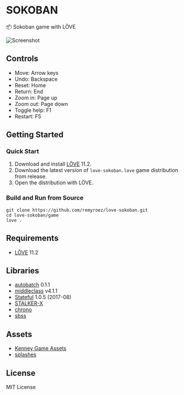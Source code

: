 # SOKOBAN
:package: Sokoban game with LÖVE

![Screenshot](https://user-images.githubusercontent.com/1193542/56808809-56e3bb80-686d-11e9-8c7e-f87a519f458a.png)

## Controls

- Move: Arrow keys
- Undo: Backspace
- Reset: Home
- Return: End
- Zoom in: Page up
- Zoom out: Page down
- Toggle help: F1
- Restart: F5

## Getting Started

### Quick Start

1. Download and install [LÖVE](https://love2d.org/) 11.2.
1. Download the latest version of `love-sokoban.love` game distribution from release.
1. Open the distribution with LÖVE.

### Build and Run from Source

```
git clone https://github.com/remyroez/love-sokoban.git
cd love-sokoban/game
love .
```

## Requirements

- [LÖVE](https://love2d.org/) 11.2

## Libraries

- [autobatch](https://github.com/rxi/autobatch) 0.1.1
- [middleclass](https://github.com/kikito/middleclass) v4.1.1
- [Stateful](https://github.com/kikito/stateful.lua) 1.0.5 (2017-08)
- [STALKER-X](https://github.com/adnzzzzZ/STALKER-X/tree/243e67b5d30ec7762c579b027dadaa3d3696b1cd)
- [chrono](https://github.com/adnzzzzZ/chrono/tree/d31b96355b59320b6f8f0a1f5dcb0833c8bb5c2c)
- [sbss](https://github.com/mikufuworks/sbss/tree/905950ef0e2e64f30d4a5b2540b382134d62b6c5)

## Assets

- [Kenney Game Assets](https://itch.io/s/6789/kenney-bundle)
- [splashes](https://github.com/love2d-community/splashes/tree/04a26445795bdf5185d996225045a44193f1d881)

## License

MIT License
